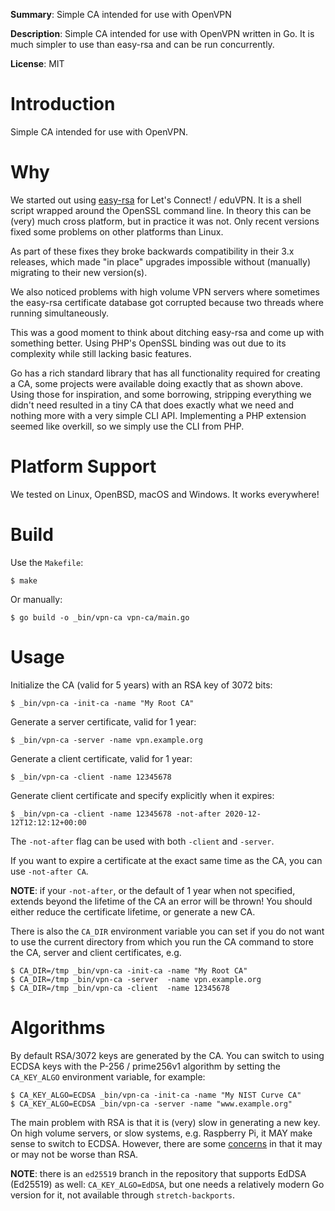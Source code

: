 **Summary**: Simple CA intended for use with OpenVPN

**Description**: Simple CA intended for use with OpenVPN written in Go. It is 
much simpler to use than easy-rsa and can be run concurrently.

**License**: MIT

# Introduction

Simple CA intended for use with OpenVPN.

# Why

We started out using [easy-rsa](https://github.com/OpenVPN/easy-rsa) for Let's 
Connect! / eduVPN. It is a shell script wrapped around the OpenSSL command 
line. In theory this can be (very) much cross platform, but in practice it was 
not. Only recent versions fixed some problems on other platforms than Linux.

As part of these fixes they broke backwards compatibility in their 3.x 
releases, which made "in place" upgrades impossible without (manually)
migrating to their new version(s).

We also noticed problems with high volume VPN servers where sometimes the 
easy-rsa certificate database got corrupted because two threads where running 
simultaneously.

This was a good moment to think about ditching easy-rsa and come up with 
something better. Using PHP's OpenSSL binding was out due to its complexity 
while still lacking basic features.

Go has a rich standard library that has all functionality required for creating
a CA, some projects were available doing exactly that as shown above. Using 
those for inspiration, and some borrowing, stripping everything we didn't need 
resulted in a tiny CA that does exactly what we need and nothing more with a
very simple CLI API. Implementing a PHP extension seemed like overkill, so 
we simply use the CLI from PHP.

# Platform Support

We tested on Linux, OpenBSD, macOS and Windows. It works everywhere!

# Build

Use the `Makefile`:

    $ make

Or manually:

    $ go build -o _bin/vpn-ca vpn-ca/main.go

# Usage

Initialize the CA (valid for 5 years) with an RSA key of 3072 bits:

    $ _bin/vpn-ca -init-ca -name "My Root CA"

Generate a server certificate, valid for 1 year:

    $ _bin/vpn-ca -server -name vpn.example.org

Generate a client certificate, valid for 1 year:

    $ _bin/vpn-ca -client -name 12345678

Generate client certificate and specify explicitly when it expires:

    $ _bin/vpn-ca -client -name 12345678 -not-after 2020-12-12T12:12:12+00:00

The `-not-after` flag can be used with both `-client` and `-server`.

If you want to expire a certificate at the exact same time as the CA, you can
use `-not-after CA`.

**NOTE**: if your `-not-after`, or the default of 1 year when not specified, 
extends beyond the lifetime of the CA an error will be thrown! You should 
either reduce the certificate lifetime, or generate a new CA.

There is also the `CA_DIR` environment variable you can set if you do not want 
to use the current directory from which you run the CA command to store the CA, 
server and client certificates, e.g.

    $ CA_DIR=/tmp _bin/vpn-ca -init-ca -name "My Root CA"
    $ CA_DIR=/tmp _bin/vpn-ca -server  -name vpn.example.org
    $ CA_DIR=/tmp _bin/vpn-ca -client  -name 12345678
    
# Algorithms

By default RSA/3072 keys are generated by the CA. You can switch to using ECDSA 
keys with the P-256 / prime256v1 algorithm by setting the `CA_KEY_ALGO` 
environment variable, for example:

    $ CA_KEY_ALGO=ECDSA _bin/vpn-ca -init-ca -name "My NIST Curve CA"
    $ CA_KEY_ALGO=ECDSA _bin/vpn-ca -server -name "www.example.org"
    
The main problem with RSA is that it is (very) slow in generating a new key. On 
high volume servers, or slow systems, e.g. Raspberry Pi, it MAY make sense to 
switch to ECDSA. However, there are some 
[concerns](https://en.wikipedia.org/wiki/Elliptic_Curve_Digital_Signature_Algorithm#Concerns) 
in that it may or may not be worse than RSA.

**NOTE**: there is an `ed25519` branch in the repository that supports EdDSA 
(Ed25519) as well: `CA_KEY_ALGO=EdDSA`, but one needs a relatively modern Go 
version for it, not available through `stretch-backports`.
